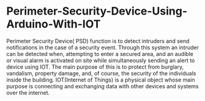 # Perimeter-Security-Device-Using-Arduino-With-IOT


Perimeter Security Device( PSD) function is to detect intruders and send notifications in the case of a security event.
Through this system an intruder can be detected when, attempting to enter a secured area, and an audible or visual alarm is activated on site while simultaneously sending an alert to device using IOT.
The main purpose of this is to protect from burglary, vandalism, property damage, and, of course, the security of the individuals inside the building.
IOT(Internet of Things) is a physical object whose main purpose is connecting and exchanging data with other devices and systems over the internet.
